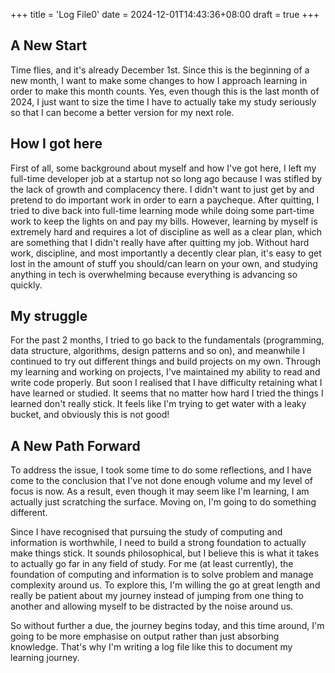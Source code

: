 +++
title = 'Log File0'
date = 2024-12-01T14:43:36+08:00
draft = true 
+++

## A New Start

Time flies, and it's already December 1st. Since this is the beginning of a new month, I want to make some changes to how I approach learning in order to make this month counts. Yes, even though this is the last month of 2024, I just want to size the time I have to actually take my study seriously so that I can become a better version for my next role.

## How I got here

First of all, some background about myself and how I've got here, I left my full-time developer job at a startup not so long ago because I was stifled by the lack of growth and complacency there. I didn't want to just get by and pretend to do important work in order to earn a paycheque. After quitting, I tried to dive back into full-time learning mode while doing some part-time work to keep the lights on and pay my bills. However, learning by myself is extremely hard and requires a lot of discipline as well as a clear plan, which are something that I didn't really have after quitting my job. Without hard work, discipline, and most importantly a decently clear plan, it's easy to get lost in the amount of stuff you should/can learn on your own, and studying anything in tech is overwhelming because everything is advancing so quickly.

## My struggle

For the past 2 months, I tried to go back to the fundamentals (programming, data structure, algorithms, design patterns and so on), and meanwhile I continued to try out different things and build projects on my own. Through my learning and working on projects, I've maintained my ability to read and write code properly. But soon I realised that I have difficulty retaining what I have learned or studied. It seems that no matter how hard I tried the things I learned don't really stick. It feels like I'm trying to get water with a leaky bucket, and obviously this is not good!

## A New Path Forward

To address the issue, I took some time to do some reflections, and I have come to the conclusion that I've not done enough volume and my level of focus is now. As a result, even though it may seem like I'm learning, I am actually just scratching the surface. Moving on, I'm going to do something different.

Since I have recognised that pursuing the study of computing and information is worthwhile, I need to build a strong foundation to actually make things stick. It sounds philosophical, but I believe this is what it takes to actually go far in any field of study. For me (at least currently), the foundation of computing and information is to solve problem and manage complexity around us. To explore this, I'm willing the go at great length and really be patient about my journey instead of jumping from one thing to another and allowing myself to be distracted by the noise around us.

So without further a due, the journey begins today, and this time around, I'm going to be more emphasise on output rather than just absorbing knowledge. That's why I'm writing a log file like this to document my learning journey.
